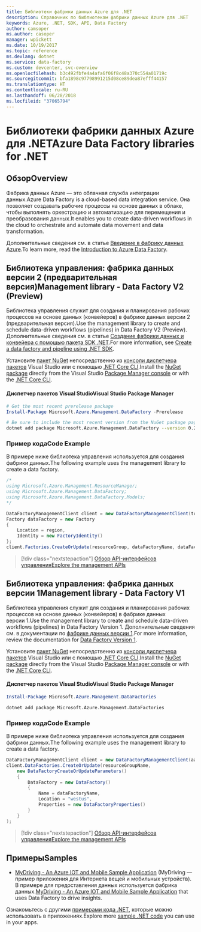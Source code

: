 ```yaml
---
title: Библиотеки фабрики данных Azure для .NET
description: Справочник по библиотекам фабрики данных Azure для .NET
keywords: Azure, .NET, SDK, API, Data Factory
author: camsoper
ms.author: casoper
manager: wpickett
ms.date: 10/19/2017
ms.topic: reference
ms.devlang: dotnet
ms.service: data-factory
ms.custom: devcenter, svc-overview
ms.openlocfilehash: b3c492fbfe4a4afa6f06f8c48a370c554a01719c
ms.sourcegitcommit: bfa1898c97798991215d08ce89dea87efff44157
ms.translationtype: HT
ms.contentlocale: ru-RU
ms.lasthandoff: 06/28/2018
ms.locfileid: "37065794"
---
```

# <a name="azure-data-factory-libraries-for-net"></a><span data-ttu-id="874c6-104">Библиотеки фабрики данных Azure для .NET</span><span class="sxs-lookup"><span data-stu-id="874c6-104">Azure Data Factory libraries for .NET</span></span>

## <a name="overview"></a><span data-ttu-id="874c6-105">Обзор</span><span class="sxs-lookup"><span data-stu-id="874c6-105">Overview</span></span>

<span data-ttu-id="874c6-106">Фабрика данных Azure — это облачная служба интеграции данных.</span><span class="sxs-lookup"><span data-stu-id="874c6-106">Azure Data Factory is a cloud-based data integration service.</span></span> <span data-ttu-id="874c6-107">Она позволяет создавать рабочие процессы на основе данных в облаке, чтобы выполнять оркестрацию и автоматизацию для перемещения и преобразования данных.</span><span class="sxs-lookup"><span data-stu-id="874c6-107">It enables you to create data-driven workflows in the cloud to orchestrate and automate data movement and data transformation.</span></span>

<span data-ttu-id="874c6-108">Дополнительные сведения см. в статье [Введение в фабрику данных Azure](/azure/data-factory/data-factory-introduction).</span><span class="sxs-lookup"><span data-stu-id="874c6-108">To learn more, read the [Introduction to Azure Data Factory](/azure/data-factory/data-factory-introduction).</span></span>

## <a name="management-library---data-factory-v2-preview"></a><span data-ttu-id="874c6-109">Библиотека управления: фабрика данных версии 2 (предварительная версия)</span><span class="sxs-lookup"><span data-stu-id="874c6-109">Management library - Data Factory V2 (Preview)</span></span>

<span data-ttu-id="874c6-110">Библиотека управления служит для создания и планирования рабочих процессов на основе данных (конвейеров) в фабрике данных версии 2 (предварительная версия).</span><span class="sxs-lookup"><span data-stu-id="874c6-110">Use the management library to create and schedule data-driven workflows (pipelines) in Data Factory V2 (Preview).</span></span>  <span data-ttu-id="874c6-111">Дополнительные сведения см. в статье [Создание фабрики данных и конвейера с помощью пакета SDK .NET](/azure/data-factory/quickstart-create-data-factory-dot-net).</span><span class="sxs-lookup"><span data-stu-id="874c6-111">For more information, see [Create a data factory and pipeline using .NET SDK](/azure/data-factory/quickstart-create-data-factory-dot-net).</span></span>

<span data-ttu-id="874c6-112">Установите [пакет NuGet](https://www.nuget.org/packages/Microsoft.Azure.Management.DataFactory) непосредственно из [консоли диспетчера пакетов][PackageManager] Visual Studio или с помощью [.NET Core CLI][DotNetCLI].</span><span class="sxs-lookup"><span data-stu-id="874c6-112">Install the [NuGet package](https://www.nuget.org/packages/Microsoft.Azure.Management.DataFactory) directly from the Visual Studio [Package Manager console][PackageManager] or with the [.NET Core CLI][DotNetCLI].</span></span>

#### <a name="visual-studio-package-manager"></a><span data-ttu-id="874c6-113">Диспетчер пакетов Visual Studio</span><span class="sxs-lookup"><span data-stu-id="874c6-113">Visual Studio Package Manager</span></span>

```powershell
# Get the most recent prerelease package
Install-Package Microsoft.Azure.Management.DataFactory -Prerelease
```

```bash
# Be sure to include the most recent version from the NuGet package page
dotnet add package Microsoft.Azure.Management.DataFactory --version 0.2.0-preview
```

### <a name="code-example"></a><span data-ttu-id="874c6-114">Пример кода</span><span class="sxs-lookup"><span data-stu-id="874c6-114">Code Example</span></span>

<span data-ttu-id="874c6-115">В примере ниже библиотека управления используется для создания фабрики данных.</span><span class="sxs-lookup"><span data-stu-id="874c6-115">The following example uses the management library to create a data factory.</span></span>

```csharp
/*
using Microsoft.Azure.Management.ResourceManager;
using Microsoft.Azure.Management.DataFactory;
using Microsoft.Azure.Management.DataFactory.Models;
*/

DataFactoryManagementClient client = new DataFactoryManagementClient(tokenCredentials) { SubscriptionId = subscriptionId };
Factory dataFactory = new Factory
{
    Location = region,
    Identity = new FactoryIdentity()
};
client.Factories.CreateOrUpdate(resourceGroup, dataFactoryName, dataFactory);
```

> [!div class="nextstepaction"]
> [<span data-ttu-id="874c6-116">Обзор API-интерфейсов управления</span><span class="sxs-lookup"><span data-stu-id="874c6-116">Explore the management APIs</span></span>](/dotnet/api/microsoft.azure.management.datafactory)

## <a name="management-library---data-factory-v1"></a><span data-ttu-id="874c6-117">Библиотека управления: фабрика данных версии 1</span><span class="sxs-lookup"><span data-stu-id="874c6-117">Management library - Data Factory V1</span></span>

<span data-ttu-id="874c6-118">Библиотека управления служит для создания и планирования рабочих процессов на основе данных (конвейеров) в фабрике данных версии 1.</span><span class="sxs-lookup"><span data-stu-id="874c6-118">Use the management library to create and schedule data-driven workflows (pipelines) in Data Factory Version 1.</span></span>  <span data-ttu-id="874c6-119">Дополнительные сведения см. в документации по [фабрике данных версии 1](/azure/data-factory/v1/data-factory-introduction).</span><span class="sxs-lookup"><span data-stu-id="874c6-119">For more information, review the documentation for [Data Factory Version 1](/azure/data-factory/v1/data-factory-introduction).</span></span>

<span data-ttu-id="874c6-120">Установите [пакет NuGet](https://www.nuget.org/packages/Microsoft.Azure.Management.DataFactories) непосредственно из [консоли диспетчера пакетов][PackageManager] Visual Studio или с помощью [.NET Core CLI][DotNetCLI].</span><span class="sxs-lookup"><span data-stu-id="874c6-120">Install the [NuGet package](https://www.nuget.org/packages/Microsoft.Azure.Management.DataFactories) directly from the Visual Studio [Package Manager console][PackageManager] or with the [.NET Core CLI][DotNetCLI].</span></span>

#### <a name="visual-studio-package-manager"></a><span data-ttu-id="874c6-121">Диспетчер пакетов Visual Studio</span><span class="sxs-lookup"><span data-stu-id="874c6-121">Visual Studio Package Manager</span></span>

```powershell
Install-Package Microsoft.Azure.Management.DataFactories
```

```bash
dotnet add package Microsoft.Azure.Management.DataFactories
```

### <a name="code-example"></a><span data-ttu-id="874c6-122">Пример кода</span><span class="sxs-lookup"><span data-stu-id="874c6-122">Code Example</span></span>

<span data-ttu-id="874c6-123">В примере ниже библиотека управления используется для создания фабрики данных.</span><span class="sxs-lookup"><span data-stu-id="874c6-123">The following example uses the management library to create a data factory.</span></span>

```csharp
DataFactoryManagementClient client = new DataFactoryManagementClient(aadTokenCredentials, resourceManagerUri);
client.DataFactories.CreateOrUpdate(resourceGroupName,
    new DataFactoryCreateOrUpdateParameters()
    {
        DataFactory = new DataFactory()
        {
            Name = dataFactoryName,
            Location = "westus",
            Properties = new DataFactoryProperties()
        }
    }
);
```

> [!div class="nextstepaction"]
> [<span data-ttu-id="874c6-124">Обзор API-интерфейсов управления</span><span class="sxs-lookup"><span data-stu-id="874c6-124">Explore the management APIs</span></span>](/dotnet/api/overview/azure/datafactories/management)

## <a name="samples"></a><span data-ttu-id="874c6-125">Примеры</span><span class="sxs-lookup"><span data-stu-id="874c6-125">Samples</span></span>

* <span data-ttu-id="874c6-126">[MyDriving - An Azure IOT and Mobile Sample Application](https://azure.microsoft.com/resources/samples/mydriving/) (MyDriving — пример приложения для Интернета вещей и мобильных устройств). В примере для предоставления данных используется фабрика данных.</span><span class="sxs-lookup"><span data-stu-id="874c6-126">[MyDriving - An Azure IOT and Mobile Sample Application](https://azure.microsoft.com/resources/samples/mydriving/) that uses Data Factory to drive insights.</span></span>

<span data-ttu-id="874c6-127">Ознакомьтесь с другими [примерами кода .NET](https://azure.microsoft.com/resources/samples/?platform=dotnet), которые можно использовать в приложениях.</span><span class="sxs-lookup"><span data-stu-id="874c6-127">Explore more [sample .NET code](https://azure.microsoft.com/resources/samples/?platform=dotnet) you can use in your apps.</span></span>

[PackageManager]: https://docs.microsoft.com/nuget/tools/package-manager-console
[DotNetCLI]: https://docs.microsoft.com/dotnet/core/tools/dotnet-add-package
